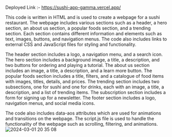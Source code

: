 Deployed Link :- https://sushi-app-gamma.vercel.app/

This code is written in HTML and is used to create a webpage for a sushi restaurant. The webpage includes various sections such as a header, a hero section, an about us section, a popular foods section, and a trending section. Each section contains different information and elements such as text, images, buttons, and navigation menus. The code also includes links to external CSS and JavaScript files for styling and functionality.

The header section includes a logo, a navigation menu, and a search icon. The hero section includes a background image, a title, a description, and two buttons for ordering and playing a tutorial. The about us section includes an image, a title, a description, and a learn more button. The popular foods section includes a title, filters, and a catalogue of food items with images, titles, details, and prices. The trending section includes two subsections, one for sushi and one for drinks, each with an image, a title, a description, and a list of trending items. The subscription section includes a form for signing up for a newsletter. The footer section includes a logo, navigation menus, and social media icons.

The code also includes data-aos attributes which are used for animations and transitions on the webpage. The script.js file is used to handle the functionality of the webpage such as scrolling, filtering, and animations.
![2024-03-01 20 35 08](https://github.com/Abhijit0Barman/html-css-js/assets/113384779/04bf20a8-cd0f-4141-b62c-d575eff3c14c)
